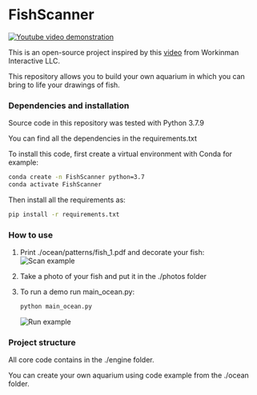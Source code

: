 # FishScanner

[![Youtube video demonstration](https://img.youtube.com/vi/ClF8CrXzJ8k/0.jpg)](https://www.youtube.com/watch?v=ClF8CrXzJ8k)

This is an open-source project inspired by this [video](https://www.youtube.com/watch?v=ILrr8vToR9Y&feature=emb_logo) from  Workinman Interactive LLC.

This repository allows you to build your own aquarium in which you can bring to life your drawings of fish.


### Dependencies and installation

Source code in this repository was tested with Python 3.7.9

You can find all the dependencies in the requirements.txt

To install this code, first create a virtual environment with Conda for example:
```sh
conda create -n FishScanner python=3.7
conda activate FishScanner
``` 

Then install all the requirements as:
```sh
pip install -r requirements.txt
``` 

### How to use

1) Print ./ocean/patterns/fish_1.pdf and decorate your fish:
    ![Scan example]()

2) Take a photo of your fish and put it in the ./photos folder

3) To run a demo run main_ocean.py:
    ```sh
    python main_ocean.py
    ``` 
    ![Run example]()

### Project structure

All core code contains in the ./engine folder.

You can create your own aquarium using code example from the ./ocean folder.
